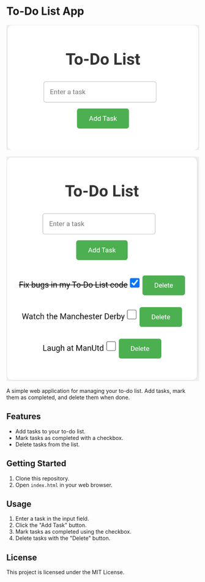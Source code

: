 # To-Do List App

![Menu Screenshot](Images/Menu.png)

![InApp](Images/InApp.png)

A simple web application for managing your to-do list. Add tasks, mark them as completed, and delete them when done.

## Features

- Add tasks to your to-do list.
- Mark tasks as completed with a checkbox.
- Delete tasks from the list.

## Getting Started

1. Clone this repository.
2. Open `index.html` in your web browser.

## Usage

1. Enter a task in the input field.
2. Click the "Add Task" button.
3. Mark tasks as completed using the checkbox.
4. Delete tasks with the "Delete" button.

## License

This project is licensed under the MIT License.
